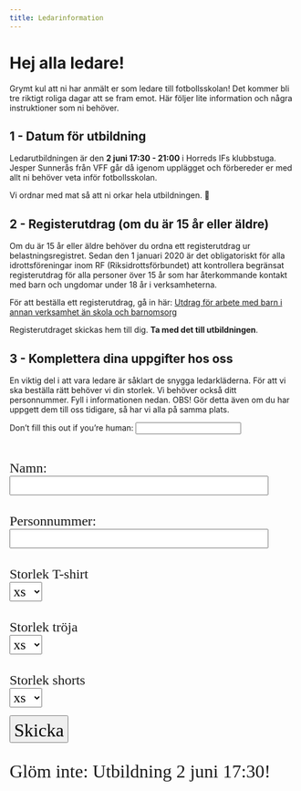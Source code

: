 ```yaml
---
title: Ledarinformation
---
```

# Hej alla ledare!
Grymt kul att ni har anmält er som ledare till fotbollsskolan! Det kommer bli tre riktigt roliga dagar att se fram emot. Här följer lite information och några instruktioner som ni behöver.

## 1 - Datum för utbildning
Ledarutbildningen är den **2 juni 17:30 - 21:00** i Horreds IFs klubbstuga. 
Jesper Sunnerås från VFF går då igenom upplägget och förbereder er med allt ni behöver veta inför fotbollsskolan.

Vi ordnar med mat så att ni orkar hela utbildningen. :pizza:

## 2 - Registerutdrag (om du är 15 år eller äldre)
Om du är 15 år eller äldre behöver du ordna ett registerutdrag ur belastningsregistret.
Sedan den 1 januari 2020 är det obligatoriskt för alla idrottsföreningar inom RF (Riksidrottsförbundet) att kontrollera begränsat registerutdrag för alla personer över 15 år som har återkommande kontakt med barn och ungdomar under 18 år i verksamheterna.

För att beställa ett registerutdrag, gå in här: 
[Utdrag för arbete med barn i annan verksamhet än skola och barnomsorg](https://polisen.se/tjanster-tillstand/belastningsregistret/ovrigt-arbete-och-kontakt-med-barn)

Registerutdraget skickas hem till dig. __Ta med det till utbildningen__.

## 3 - Komplettera dina uppgifter hos oss
En viktig del i att vara ledare är såklart de snygga ledarkläderna. 
För att vi ska beställa rätt behöver vi din storlek. Vi behöver också ditt personnummer. 
Fyll i informationen nedan.
OBS! Gör detta även om du har uppgett dem till oss tidigare, så har vi alla på samma plats.

<form
  name="coaches-details"
  method="POST"
  netlify-honeypot="bot-field"
  data-netlify="true"
  action="/tack-ledare"
>
  <p class="hidden">
    <label>
      Don’t fill this out if you’re human: <input name="bot-field" />
    </label>
  </p>
  
  <div style="display: fle; flex-direction: column">
    <span style="font-family: Luckiest Guy; padding-top: 2rem;font-size:1.5rem; display: block;">Namn: </span>
      <input type="text" name="name" style="font-size: 1.5rem; width: 90%" />
    <span style="font-family: Luckiest Guy; padding-top: 2rem;font-size:1.5rem; display: block;"> Personnummer:</span>
      <input type="text" name="ssn" style="font-size: 1.5rem; width: 90%" />
      <span style="font-family: Luckiest Guy; padding-top: 2rem;font-size:1.5rem; display: block;">Storlek T-shirt </span>
      
<select id="tshirt" name="tshirt" style="font-family: Luckiest Guy; padding:2px; font-size: 1.5rem">
  <option value="xs">xs</option>
  <option value="s">s</option>
  <option value="m">m</option>
  <option value="l">l</option>
  <option value="l">xl</option>
  <option value="l">xxl</option>
 
</select>
   <span style="font-family: Luckiest Guy; padding-top: 2rem;font-size:1.5rem; display: block;">Storlek tröja </span>
      
<select id="shirt" name="shirt" style="font-family: Luckiest Guy; padding:2px; font-size: 1.5rem">
  <option value="xs">xs</option>
  <option value="s">s</option>
  <option value="m">m</option>
  <option value="l">l</option>
  <option value="l">xl</option>
  <option value="l">xxl</option>

 
</select>
    <span style="font-family: Luckiest Guy; padding-top: 2rem;font-size:1.5rem; display: block;">Storlek shorts </span>
      
<select id="shorts" name="shorts" style="font-family: Luckiest Guy; padding:2px; font-size: 1.5rem">
  <option value="xs">xs</option>
  <option value="s">s</option>
  <option value="m">m</option>
  <option value="l">l</option>
  <option value="l">xl</option>
  <option value="l">xxl</option>

 
</select>
   
  </div>
  
  <p>
    <button type="submit" style="font-family: Luckiest Guy; font-size: 2rem; padding-top:6px">Skicka</button>
  </p>
</form>



<div style="font-family: Luckiest Guy; font-size:2rem; margin-top:2rem; display: block;">Glöm inte: Utbildning 2 juni 17:30!</div>
